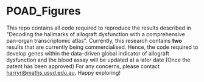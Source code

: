 # POAD_Figures

This repo contains all code required to reproduce the results described in "Decoding the hallmarks of allograft dysfunction with a comprehensive pan-organ transcriptomic atlas".
Currently, this research contains **two** results that are currently being commercialised. 
Hence, the code required to develop genes within the data-driven global indicator of allograft dysfunction and the blood assay will be updated at a later date (Once the patent has been approved)
For any concerns, please contact harryr@maths.usyd.edu.au.
Happy exploring! 
